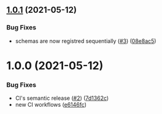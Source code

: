 ## [1.0.1](https://github.com/jpramondon/kafka-schema-provisioner/compare/1.0.0...1.0.1) (2021-05-12)


### Bug Fixes

* schemas are now registred sequentially ([#3](https://github.com/jpramondon/kafka-schema-provisioner/issues/3)) ([08e8ac5](https://github.com/jpramondon/kafka-schema-provisioner/commit/08e8ac57e74cea2510f676be53f7a5e6d8c8a715))

# 1.0.0 (2021-05-12)


### Bug Fixes

* CI's semantic release ([#2](https://github.com/jpramondon/kafka-schema-provisioner/issues/2)) ([7d1362c](https://github.com/jpramondon/kafka-schema-provisioner/commit/7d1362c9f2d1f7cc258f2a1023647a77a7a341af))
* new CI workflows ([e6146fc](https://github.com/jpramondon/kafka-schema-provisioner/commit/e6146fc71a59ce7014b6ad1ca7de399ee971ecdc))

